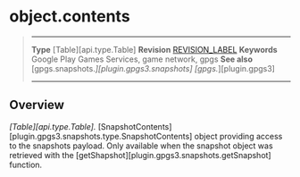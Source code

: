 # object.contents

> --------------------- ------------------------------------------------------------------------------------------
> __Type__              [Table][api.type.Table]
> __Revision__          [REVISION_LABEL](REVISION_URL)
> __Keywords__          Google Play Games Services, game network, gpgs
> __See also__          [gpgs.snapshots.*][plugin.gpgs3.snapshots]
>                       [gpgs.*][plugin.gpgs3]
> --------------------- ------------------------------------------------------------------------------------------

## Overview

_[Table][api.type.Table]._ [SnapshotContents][plugin.gpgs3.snapshots.type.SnapshotContents] object providing access to the snapshots payload. Only available when the snapshot object was retrieved with the [getShapshot][plugin.gpgs3.snapshots.getSnapshot] function.